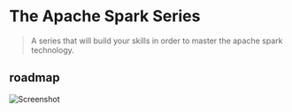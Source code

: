 # The Apache Spark Series

> A series that will build your skills in order to master the apache spark technology.

## roadmap

![Screenshot](https://github.com/owshq-plumbers/series-spark/blob/5c72eed06aeffe28c94abc2ea8c0680d6d41cf30/docs/spark-series-roadmap.excalidraw)
